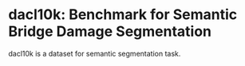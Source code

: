 # dacl10k: Benchmark for Semantic Bridge Damage Segmentation

dacl10k is a dataset for semantic segmentation task.